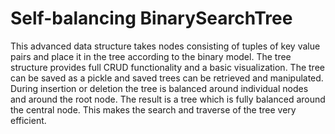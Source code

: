 # Self-balancing BinarySearchTree
This advanced data structure takes nodes consisting of tuples of key value pairs and place it in the tree according to the binary model. 
The tree structure provides full CRUD functionality and a basic visualization. 
The tree can be saved as a pickle and saved trees can be retrieved and manipulated. 
During insertion or deletion the tree is balanced around individual nodes and around the root node. The result is a tree which is fully balanced around the central node. This makes the search and traverse of the tree very efficient.
